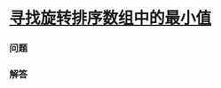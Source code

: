 # [寻找旋转排序数组中的最小值](https://leetcode-cn.com/problems/find-minimum-in-rotated-sorted-array)

### 问题

### 解答

```

```

